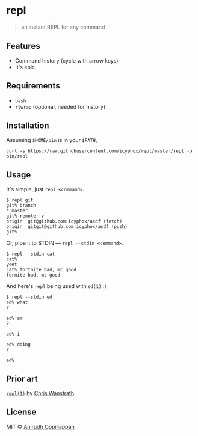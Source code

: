 # repl
> an instant REPL for any command

## Features
- Command history (cycle with arrow keys)
- It's epic

## Requirements
- `bash`
- `rlwrap` (optional, needed for history)

## Installation

Assuming `$HOME/bin` is in your `$PATH`,
```console
curl -s https://raw.githubusercontent.com/icyphox/repl/master/repl -o bin/repl
```

## Usage

It's simple, just `repl <command>`.

```console
$ repl git
git% branch
* master
git% remote -v
origin  git@github.com:icyphox/asdf (fetch)
origin  gitgit@github.com:icyphox/asdf (push)
git% 
```

Or, pipe it to STDIN — `repl --stdin <command>`.

```console
$ repl --stdin cat
cat% 
yeet
cat% fortnite bad, mc good
fornite bad, mc good
```
And here's `repl` being used with `ed(1)` :)

```console
$ repl --stdin ed
ed% what
?

ed% am
?

ed% i

ed% doing
?

ed% 
```

## Prior art

[`repl(1)`](https://github.com/defunkt/repl) by [Chris Wanstrath](https://github.com/defunkt)

## License
MIT © [Anirudh Oppiliappan](https://icyphox.sh)
